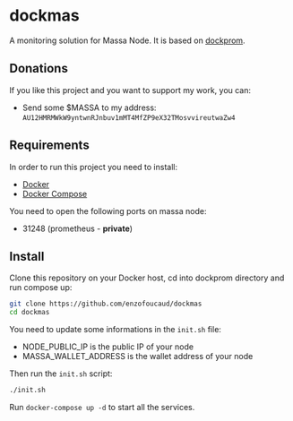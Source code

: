 # dockmas

A monitoring solution for Massa Node.
It is based on [dockprom](https://github.com/stefanprodan/dockprom).

## Donations

If you like this project and you want to support my work, you can:

- Send some $MASSA to my address: `AU12HMRMWkW9yntwnRJnbuv1mMT4MfZP9eX32TMosvvireutwaZw4`

## Requirements

In order to run this project you need to install:

- [Docker](https://docs.docker.com/install/)
- [Docker Compose](https://docs.docker.com/compose/install/)

You need to open the following ports on massa node:

- 31248 (prometheus - **private**)

## Install

Clone this repository on your Docker host, cd into dockprom directory and run compose up:

```bash
git clone https://github.com/enzofoucaud/dockmas
cd dockmas
```

You need to update some informations in the `init.sh` file:

- NODE_PUBLIC_IP is the public IP of your node
- MASSA_WALLET_ADDRESS is the wallet address of your node

Then run the `init.sh` script:

```bash
./init.sh
```

Run `docker-compose up -d` to start all the services.

